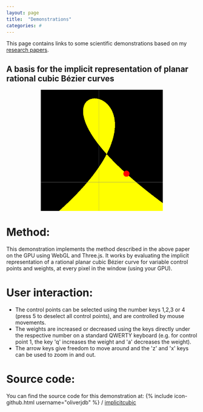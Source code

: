 ```yaml
---
layout: page
title:  "Demonstrations"
categories: #
---
```

This page contains links to some scientific demonstrations based on my [research papers][ojdb-papers]. 

## A basis for the implicit representation of planar rational cubic Bézier curves

[<center><img src="./demonstrations/implicitcubic/implicitcubic.png" align="middle" height="320"></center>][ojdb-demo-cubic]

# Method:

This demonstration implements the method described in the above paper on the GPU using WebGL and Three.js.
It works by evaluating the implicit representation of a rational planar cubic Bézier curve for variable control points and weights, at every pixel in the window (using your GPU).  


# User interaction:  

* The control points can be selected using the number keys 1,2,3 or 4 (press 5 to deselect all control points), and are controlled by mouse movements.  
* The weights are increased or decreased using the keys directly under the respective number on a standard QWERTY keyboard (e.g. for control point 1, the key 'q' increases the weight and 'a' decreases the weight).  
* The arrow keys give freedom to move around and the 'z' and 'x' keys can be used to zoom in and out.  

# Source code:  

You can find the source code for this demonstration at: {% include icon-github.html username="oliverjdb" %} /
[implicitcubic](https://github.com/oliverjdb/oliverjdb.github.io/blob/master/demonstrations/implicitcubic/index.html)


[ojdb-demo-cubic]:   ./demonstrations/implicitcubic/index.html
[ojdb-papers]:       ./academic-papers.html
